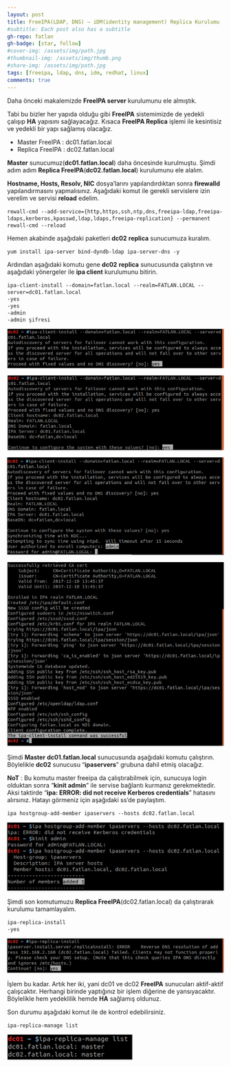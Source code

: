 ```yaml
---
layout: post
title: FreeIPA(LDAP, DNS) – iDM(identity management) Replica Kurulumu
#subtitle: Each post also has a subtitle
gh-repo: fatlan
gh-badge: [star, follow]
#cover-img: /assets/img/path.jpg
#thumbnail-img: /assets/img/thumb.png
#share-img: /assets/img/path.jpg
tags: [freeipa, ldap, dns, idm, redhat, linux]
comments: true
---
```

Daha önceki makalemizde **FreeIPA server** kurulumunu ele almıştık.

Tabi bu bizler her yapıda olduğu gibi **FreeIPA** sistemimizde de yedekli çalışıp **HA** yapısını sağlayacağız. Kısaca **FreeIPA Replica** işlemi ile kesintisiz ve yedekli bir yapı sağlamış olacağız.

- Master FreeIPA : dc01.fatlan.local
- Replica FreeIPA : dc02.fatlan.local

**Master** sunucumuz(**dc01.fatlan.local**) daha öncesinde kurulmuştu. Şimdi adım adım **Replica FreeIPA**(**dc02.fatlan.local**) kurulumunu ele alalım.

**Hostname, Hosts, Resolv, NIC** dosya’larını yapılandırdıktan sonra **firewalld** yapılandırmasını yapmalısınız. Aşağıdaki komut ile gerekli servislere izin verelim ve servisi **reload** edelim.

~~~
rewall-cmd --add-service={http,https,ssh,ntp,dns,freeipa-ldap,freeipa-ldaps,kerberos,kpasswd,ldap,ldaps,freeipa-replication} --permanent
rewall-cmd --reload
~~~

Hemen akabinde aşağıdaki paketleri **dc02** **replica** sunucumuza kuralım.

~~~
yum install ipa-server bind-dyndb-ldap ipa-server-dns -y
~~~

Ardından aşağıdaki komutu gene **dc02** **replica** sunucusunda çalıştırın ve aşağıdaki yönergeler ile **ipa client** kurulumunu bitirin.

~~~
ipa-client-install --domain=fatlan.local --realm=FATLAN.LOCAL --server=dc01.fatlan.local
-yes
-yes
-admin
-admin şifresi
~~~

![Crepe](assets/img/freipa-rep-ol/fre-ipa01.png)

![Crepe](assets/img/freipa-rep-ol/fre-ipa02.png)

![Crepe](assets/img/freipa-rep-ol/fre-ipa03.png)

![Crepe](assets/img/freipa-rep-ol/fre-ipa04.png)

Şimdi **Master** **dc01.fatlan.local** sunucusunda aşağıdaki komutu çalıştırın. Böylelikle **dc02** sunucusu “**ipaservers**” grubuna dahil etmiş olacağız.

**NoT** : Bu komutu master freeipa da çalıştırabilmek için, sunucuya login olduktan sonra “**kinit admin**” ile servise bağlantı kurmanız gerekmektedir. Aksi taktirde “**ipa: ERROR: did not receive Kerberos credentials**” hatasını alırsınız. Hatayı görmeniz için aşağıdaki ss’de paylaştım.

~~~
ipa hostgroup-add-member ipaservers --hosts dc02.fatlan.local
~~~

![Crepe](assets/img/freipa-rep-ol/fre-ipa05.png)

Şimdi son komutumuzu **Replica FreeIPA**(dc02.fatlan.local) da çalıştırarak kurulumu tamamlayalım.

~~~
ipa-replica-install
-yes
~~~

![Crepe](assets/img/freipa-rep-ol/fre-ipa06.png)

İşlem bu kadar. Artık her iki, yani dc01 ve dc02 **FreeIPA** sunucuları aktif-aktif çalışcaktır. Herhangi birinde yaptığınız bir işlem diğerine de yansıyacaktır. Böylelikle hem yedeklilik hemde **HA** sağlamış oldunuz.

Son durumu aşağıdaki komut ile de kontrol edebilirsiniz.

~~~
ipa-replica-manage list
~~~

![Crepe](assets/img/freipa-rep-ol/fre-ipa07.png)
